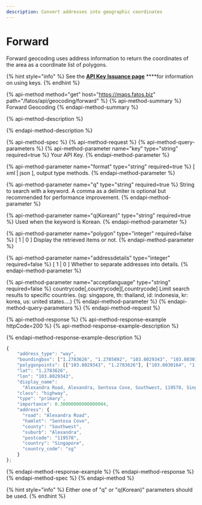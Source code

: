 ```yaml
---
description: Convert addresses into geographic coordinates
---
```


# Forward

Forward geocoding uses address information to return the coordinates of the area as a coordinate list of polygons.

{% hint style="info" %}
See the [**API Key Issuance page**](../../../get-your-api-key.md) ****for information on using keys.
{% endhint %}

{% api-method method="get" host="https://maps.fatos.biz" path="/fatos/api/geocoding/forward" %}
{% api-method-summary %}
Forward Geocoding
{% endapi-method-summary %}

{% api-method-description %}

{% endapi-method-description %}

{% api-method-spec %}
{% api-method-request %}
{% api-method-query-parameters %}
{% api-method-parameter name="key" type="string" required=true %}
Your API Key.
{% endapi-method-parameter %}

{% api-method-parameter name="format" type="string" required=true %}
\[ xml \| json \], output type methods.
{% endapi-method-parameter %}

{% api-method-parameter name="q" type="string" required=true %}
String to search with a keyword. A comma as a delimiter is optional but recommended for performance improvement.
{% endapi-method-parameter %}

{% api-method-parameter name="q\(Korean\)" type="string" required=true %}
Used when the keyword is Korean.
{% endapi-method-parameter %}

{% api-method-parameter name="polygon" type="integer" required=false %}
\[ 1 \| 0 \] Display the retrieved items or not. 
{% endapi-method-parameter %}

{% api-method-parameter name="addressdetails" type="integer" required=false %}
\[ 1 \| 0 \] Whether to separate addresses into details.
{% endapi-method-parameter %}

{% api-method-parameter name="acceptlanguage" type="string" required=false %}
countrycode\[,countrycode\]\[,countrycode\] Limit search results to specific countries. \(sg: singapore, th: thailand, id: indonesia, kr: korea, us: united states....\)
{% endapi-method-parameter %}
{% endapi-method-query-parameters %}
{% endapi-method-request %}

{% api-method-response %}
{% api-method-response-example httpCode=200 %}
{% api-method-response-example-description %}

{% endapi-method-response-example-description %}

```javascript
{
    "address_type": "way",
    "boundingbox": ["1.2783626", "1.2785892", "103.8029343", "103.8030164"],
    "polygonpoints": [["103.8029343", "1.2783626"], ["103.8030164", "1.2785892"]],
    "lat": "1.2783626",
    "lon": "103.8029343",
    "display_name":
      "Alexandra Road, Alexandra, Sentosa Cove, Southwest, 119578, Singapore",
    "class": "highway",
    "type": "primary",
    "importance": 0.30000000000000004,
    "address": {
      "road": "Alexandra Road",
      "hamlet": "Sentosa Cove",
      "county": "Southwest",
      "suburb": "Alexandra",
      "postcode": "119578",
      "country": "Singapore",
      "country_code": "sg"
    }
};
```
{% endapi-method-response-example %}
{% endapi-method-response %}
{% endapi-method-spec %}
{% endapi-method %}

{% hint style="info" %}
Either one of "q" or "q\(Korean\)" parameters should be used.
{% endhint %}

